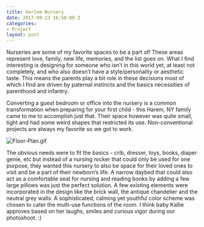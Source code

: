 ```yaml
---
title: Harlem Nursery
date: 2017-09-23 16:58:00 Z
categories:
- Project
layout: post
---
```


Nurseries are some of my favorite spaces to be a part of! These areas represent love, family, new life, memories, and the list goes on. What I find interesting is designing for someone who isn’t in this world yet, at least not completely, and who also doesn’t have a style/personality or aesthetic taste. This means the parents play a bit role in these decisions most of which I find are driven by paternal instincts and the basics necessities of parenthood and infantry. 

Converting a guest bedroom or office into the nursery is a common transformation when preparing for your first child - this Harem, NY family came to me to accomplish just that. Their space however was quite small, tight and had some weird shapes that restricted its use. Non-conventional projects are always my favorite so we got to work. 

![Floor-Plan.gif](/uploads/Floor-Plan.gif)

The obvious needs were to fit the basics - crib, dresser, toys, books, diaper genie, etc but instead of a nursing rocker that could only be used for one purpose, they wanted this nursery to also be space for their loved ones to visit and be a part of their newborn’s life. A narrow daybed that could also act as a comfortable seat for nursing and reading books by adding a few large pillows was just the perfect solution. A few existing elements were incorporated in the design like the brick wall, the antique chandelier and the neutral grey walls. A sophisticated, calming yet youthful color scheme was chosen to cater the multi-use functions of the room. I think baby Kallie approves based on her laughs, smiles and curious vigor during our photoshoot. :) 

